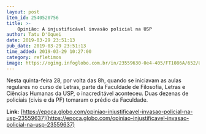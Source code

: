 ```yaml
---
layout: post
item_id: 2540520756
title: >-
    Opinião: A injustificável invasão policial na USP
author: Tatu D'Oquei
date: 2019-03-29 23:51:13
pub_date: 2019-03-29 23:51:13
time_added: 2019-03-29 10:27:00
category: refletimos
image: https://ogimg.infoglobo.com.br/in/23559630-0e4-405/FT1086A/652/USP-Aerea.jpg
---
```


Nesta quinta-feira 28, por volta das 8h, quando se iniciavam as aulas regulares no curso de Letras, parte da Faculdade de Filosofia, Letras e Ciências Humanas da USP, o inacreditável aconteceu. Duas dezenas de policiais (civis e da PF) tomaram o prédio da Faculdade.

**Link:** [https://epoca.globo.com/opiniao-injustificavel-invasao-policial-na-usp-23559637](https://epoca.globo.com/opiniao-injustificavel-invasao-policial-na-usp-23559637)

